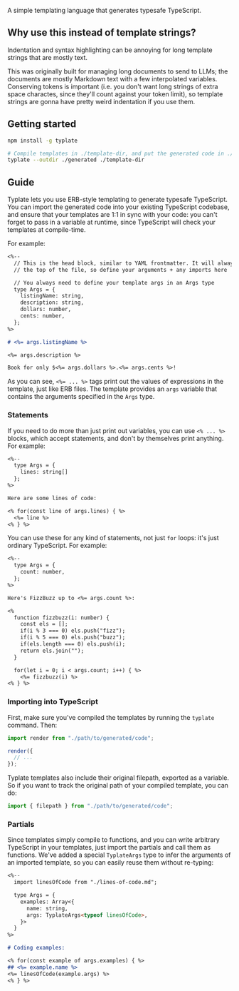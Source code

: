 A simple templating language that generates typesafe TypeScript.

## Why use this instead of template strings?

Indentation and syntax highlighting can be annoying for long template strings
that are mostly text.

This was originally built for managing long documents to send to LLMs; the
documents are mostly Markdown text with a few interpolated variables.
Conserving tokens is important (i.e. you don't want long strings of extra space
charactes, since they'll count against your token limit), so template strings
are gonna have pretty weird indentation if you use them.

## Getting started

```bash
npm install -g typlate

# Compile templates in ./template-dir, and put the generated code in ./generated
typlate --outdir ./generated ./template-dir
```

## Guide

Typlate lets you use ERB-style templating to generate typesafe TypeScript. You
can import the generated code into your existing TypeScript codebase, and
ensure that your templates are 1:1 in sync with your code: you can't forget to
pass in a variable at runtime, since TypeScript will check your templates at
compile-time.

For example:

```markdown
<%--
  // This is the head block, similar to YAML frontmatter. It will always go at
  // the top of the file, so define your arguments + any imports here

  // You always need to define your template args in an Args type
  type Args = {
    listingName: string,
    description: string,
    dollars: number,
    cents: number,
  };
%>

# <%= args.listingName %>

<%= args.description %>

Book for only $<%= args.dollars %>.<%= args.cents %>!
```

As you can see, `<%= ... %>` tags print out the values of expressions in the
template, just like ERB files. The template provides an `args` variable that
contains the arguments specified in the `Args` type.

### Statements

If you need to do more than just print out variables, you can use `<% ... %>`
blocks, which accept statements, and don't by themselves print anything. For
example:

```markdown
<%--
  type Args = {
    lines: string[]
  };
%>

Here are some lines of code:

<% for(const line of args.lines) { %>
  <%= line %>
<% } %>
```

You can use these for any kind of statements, not just `for` loops: it's just
ordinary TypeScript. For example:

```markdown
<%--
  type Args = {
    count: number,
  };
%>

Here's FizzBuzz up to <%= args.count %>:

<%
  function fizzbuzz(i: number) {
    const els = [];
    if(i % 3 === 0) els.push("fizz");
    if(i % 5 === 0) els.push("buzz");
    if(els.length === 0) els.push(i);
    return els.join("");
  }

  for(let i = 0; i < args.count; i++) { %>
    <%= fizzbuzz(i) %>
<% } %>
```

### Importing into TypeScript

First, make sure you've compiled the templates by running the `typlate`
command. Then:

```typescript
import render from "./path/to/generated/code";

render({
  // ...
});
```

Typlate templates also include their original filepath, exported as a variable.
So if you want to track the original path of your compiled template, you can do:

```typescript
import { filepath } from "./path/to/generated/code";
```

### Partials

Since templates simply compile to functions, and you can write arbitrary
TypeScript in your templates, just import the partials and call them as
functions. We've added a special `TyplateArgs` type to infer the arguments of
an imported template, so you can easily reuse them without re-typing:

```markdown
<%--
  import linesOfCode from "./lines-of-code.md";

  type Args = {
    examples: Array<{
      name: string,
      args: TyplateArgs<typeof linesOfCode>,
    }>
  }
%>

# Coding examples:

<% for(const example of args.examples) { %>
## <%= example.name %>
<%= linesOfCode(example.args) %>
<% } %>
```
